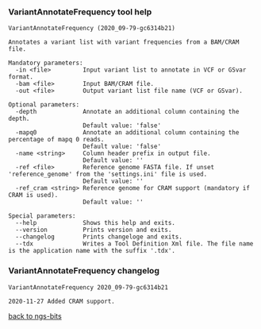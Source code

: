 ### VariantAnnotateFrequency tool help
	VariantAnnotateFrequency (2020_09-79-gc6314b21)
	
	Annotates a variant list with variant frequencies from a BAM/CRAM file.
	
	Mandatory parameters:
	  -in <file>         Input variant list to annotate in VCF or GSvar format.
	  -bam <file>        Input BAM/CRAM file.
	  -out <file>        Output variant list file name (VCF or GSvar).
	
	Optional parameters:
	  -depth             Annotate an additional column containing the depth.
	                     Default value: 'false'
	  -mapq0             Annotate an additional column containing the percentage of mapq 0 reads.
	                     Default value: 'false'
	  -name <string>     Column header prefix in output file.
	                     Default value: ''
	  -ref <file>        Reference genome FASTA file. If unset 'reference_genome' from the 'settings.ini' file is used.
	                     Default value: ''
	  -ref_cram <string> Reference genome for CRAM support (mandatory if CRAM is used).
	                     Default value: ''
	
	Special parameters:
	  --help             Shows this help and exits.
	  --version          Prints version and exits.
	  --changelog        Prints changeloge and exits.
	  --tdx              Writes a Tool Definition Xml file. The file name is the application name with the suffix '.tdx'.
	
### VariantAnnotateFrequency changelog
	VariantAnnotateFrequency 2020_09-79-gc6314b21
	
	2020-11-27 Added CRAM support.
[back to ngs-bits](https://github.com/imgag/ngs-bits)